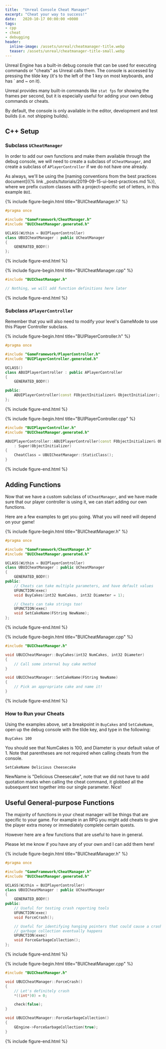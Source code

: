 ```yaml
---
title:  "Unreal Console Cheat Manager"
excerpt: "Cheat your way to success!"
date:   2020-10-17 00:00:00 +0000
tags:
- cpp
- cheat
- debugging
header:
  inline-image: /assets/unreal/cheatmanager-title.webp
  teaser: /assets/unreal/cheatmanager-title-small.webp
---
```


Unreal Engine has a built-in debug console that can be used for executing
commands or "cheats" as Unreal calls them. The console is accessed by pressing
the tilde key (it's to the left of the 1 key on most keyboards, and has ` and
~ on it).

Unreal provides many built-in commands like `stat fps` for showing the frames per
second, but it is especially useful for adding your own debug commands or
cheats. 

By default, the console is only available in the editor, development and test
builds (i.e. not shipping builds).

## C++ Setup

### Subclass `UCheatManager`

In order to add our own functions and make them available through the debug
console, we will need to create a subclass of `UCheatManager`, and create
a subclass of `APlayerController` if we do not have one already.

As always, we'll be using the [naming conventions from the best practices
document]({% link _posts/tutorials/2019-09-15-ui-best-practices.md %}), where we
prefix custom classes with a project-specific set of letters, in this example
`BUI`.

{%
include figure-begin.html
title="BUICheatManager.h"
%}
```cpp
#pragma once

#include "GameFramework/CheatManager.h"
#include "BUICheatManager.generated.h"

UCLASS(Within = BUIPlayerController)
class UBUICheatManager : public UCheatManager
{
	GENERATED_BODY()
};
```
{%
include figure-end.html
%}

{%
include figure-begin.html
title="BUICheatManager.cpp"
%}
```cpp
#include "BUICheatManager.h"

// Nothing, we will add function definitions here later
```
{%
include figure-end.html
%}


### Subclass `APlayerController`

Remember that you will also need to modify your level's GameMode to use this
Player Controller subclass.

{%
include figure-begin.html
title="BUIPlayerController.h"
%}
```cpp
#pragma once

#include "GameFramework/PlayerController.h"
#include "BUIPlayerController.generated.h"

UCLASS()
class ABUIPlayerController : public APlayerController
{
	GENERATED_BODY()

public:
	ABUIPlayerController(const FObjectInitializer& ObjectInitializer);
};
```
{%
include figure-end.html
%}


{%
include figure-begin.html
title="BUIPlayerController.cpp"
%}
```cpp
#include "BUIPlayerController.h"
#include "BUICheatManager.generated.h"

ABUIPlayerController::ABUIPlayerController(const FObjectInitializer& ObjectInitializer) 
	: Super(ObjectInitializer)
{
	CheatClass = UBUICheatManager::StaticClass();
}
```
{%
include figure-end.html
%}


## Adding Functions

Now that we have a custom subclass of `UCheatManager`, and we have made sure
that our player controller is using it, we can start adding our own functions.

Here are a few examples to get you going. What you will need will depend on
your game!

{%
include figure-begin.html
title="BUICheatManager.h"
%}
```cpp
#pragma once

#include "GameFramework/CheatManager.h"
#include "BUICheatManager.generated.h"

UCLASS(Within = BUIPlayerController)
class UBUICheatManager : public UCheatManager
{
	GENERATED_BODY()
public:
	// Cheats can take multiple parameters, and have default values
	UFUNCTION(exec)
	void BuyCakes(int32 NumCakes, int32 Diameter = 1);

	// Cheats can take strings too!
	UFUNCTION(exec)
	void SetCakeName(FString NewName);
};
```
{%
include figure-end.html
%}

{%
include figure-begin.html
title="BUICheatManager.cpp"
%}
```cpp
#include "BUICheatManager.h"

void UBUICheatManager::BuyCakes(int32 NumCakes, int32 Diameter)
{
	// Call some internal buy cake method
}

void UBUICheatManager::SetCakeName(FString NewName)
{
	// Pick an appropriate cake and name it!
}
```
{%
include figure-end.html
%}


### How to Run your Cheats

Using the examples above, set a breakpoint in `BuyCakes` and `SetCakeName`,
open up the debug console with the tilde key, and type in the following:

```
BuyCakes 100
```

You should see that NumCakes is 100, and Diameter is your default value of 1.
Note that parentheses are not required when calling cheats from the console.

```
SetCakeName Delicious Cheesecake
```

NewName is "Delicious Cheesecake", note that we did not have to add quotation
marks when calling the cheat command, it globbed all the subsequent text
together into our single parameter. Nice!


## Useful General-purpose Functions

The majority of functions in your cheat manager will be things that are
specific to your game. For example in an RPG you might add cheats to give the
player extra money or immediately complete certain quests.

However here are a few functions that are useful to have in general.

Please let me know if you have any of your own and I can add them here!


{%
include figure-begin.html
title="BUICheatManager.h"
%}
```cpp
#pragma once

#include "GameFramework/CheatManager.h"
#include "BUICheatManager.generated.h"

UCLASS(Within = BUIPlayerController)
class UBUICheatManager : public UCheatManager
{
	GENERATED_BODY()
public:
	// Useful for testing crash reporting tools
	UFUNCTION(exec)
	void ForceCrash();

	// Useful for identifying hanging pointers that could cause a crash when
	// garbage collection eventually happens
	UFUNCTION(exec)
	void ForceGarbageCollection();
};
```
{%
include figure-end.html
%}


{%
include figure-begin.html
title="BUICheatManager.cpp"
%}
```cpp
#include "BUICheatManager.h"

void UBUICheatManager::ForceCrash()
{
	// Let's definitely crash
	*((int*)0) = 0;

	check(false);
}

void UBUICheatManager::ForceGarbageCollection()
{
	GEngine->ForceGarbageCollection(true);
}
```
{%
include figure-end.html
%}
